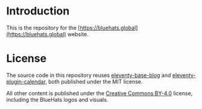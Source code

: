 # Introduction

This is the repository for the [https://bluehats.global](https://bluehats.global) website.

# License

The source code in this repository reuses [eleventy-base-blog](https://github.com/11ty/eleventy-base-blog) and [eleventy-plugin-calendar](https://github.com/codegouvfr/eleventy-plugin-calendar), both published under the MIT license.

All other content is published under the [Creative Commons BY-4.0](https://creativecommons.org/licenses/by/4.0/deed.fr) license, including the BlueHats logos and visuals.
